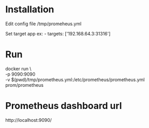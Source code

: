 # Installation
 
Edit config file /tmp/promeheus.yml 

Set target app  ex: - targets: ['192.168.64.3:31316']

# Run 

docker run \                                                                     
    -p 9090:9090 \
    -v $(pwd)/tmp/prometheus.yml:/etc/prometheus/prometheus.yml \
    prom/prometheus

# Prometheus dashboard url

http://localhost:9090/

